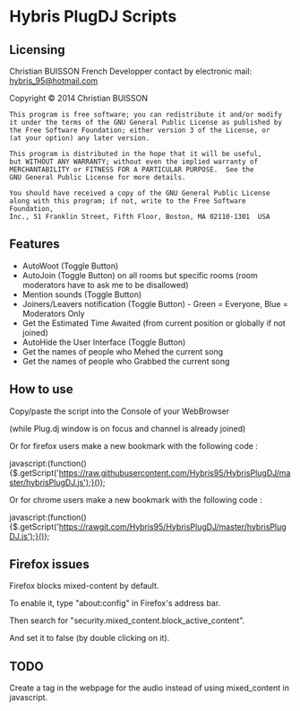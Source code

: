Hybris PlugDJ Scripts
=====================
Licensing
---------
Christian BUISSON French Developper contact by electronic mail: hybris_95@hotmail.com

Copyright © 2014 Christian BUISSON

    This program is free software; you can redistribute it and/or modify
    it under the terms of the GNU General Public License as published by
    the Free Software Foundation; either version 3 of the License, or
    (at your option) any later version.
    
    This program is distributed in the hope that it will be useful,
    but WITHOUT ANY WARRANTY; without even the implied warranty of
    MERCHANTABILITY or FITNESS FOR A PARTICULAR PURPOSE.  See the
    GNU General Public License for more details.
    
    You should have received a copy of the GNU General Public License
    along with this program; if not, write to the Free Software Foundation,
    Inc., 51 Franklin Street, Fifth Floor, Boston, MA 02110-1301  USA

Features
--------
* AutoWoot (Toggle Button)
* AutoJoin (Toggle Button) on all rooms but specific rooms (room moderators have to ask me to be disallowed)
* Mention sounds (Toggle Button)
* Joiners/Leavers notification (Toggle Button) - Green = Everyone, Blue = Moderators Only
* Get the Estimated Time Awaited (from current position or globally if not joined)
* AutoHide the User Interface (Toggle Button)
* Get the names of people who Mehed the current song
* Get the names of people who Grabbed the current song

How to use
----------
Copy/paste the script into the Console of your WebBrowser

(while Plug.dj window is on focus and channel is already joined)

Or for firefox users make a new bookmark with the following code :

javascript:(function(){$.getScript('https://raw.githubusercontent.com/Hybris95/HybrisPlugDJ/master/hybrisPlugDJ.js');}());

Or for chrome users make a new bookmark with the following code :

javascript:(function(){$.getScript('https://rawgit.com/Hybris95/HybrisPlugDJ/master/hybrisPlugDJ.js');}());

Firefox issues
--------------
Firefox blocks mixed-content by default.

To enable it, type "about:config" in Firefox's address bar.

Then search for "security.mixed_content.block_active_content".

And set it to false (by double clicking on it).

TODO
----
Create a tag in the webpage for the audio instead of using mixed_content in javascript.
